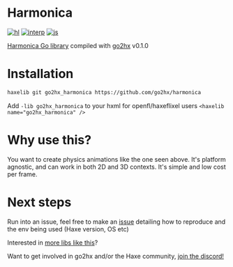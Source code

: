 # Harmonica

[![hl](https://github.com/go2hx/harmonica/actions/workflows/hl.yml/badge.svg)](https://github.com/go2hx/harmonica/actions/workflows/hl.yml)
[![interp](https://github.com/go2hx/harmonica/actions/workflows/interp.yml/badge.svg)](https://github.com/go2hx/harmonica/actions/workflows/interp.yml)
[![js](https://github.com/go2hx/harmonica/actions/workflows/js.yml/badge.svg)](https://github.com/go2hx/harmonica/actions/workflows/js.yml)




[Harmonica Go library](https://github.com/charmbracelet/harmonica) compiled with [go2hx](https://go2hx.github.io/) v0.1.0



# Installation

```sh
haxelib git go2hx_harmonica https://github.com/go2hx/harmonica
```
Add ``-lib go2hx_harmonica`` to your hxml for openfl/haxeflixel users ``<haxelib name="go2hx_harmonica" />``


# Why use this?

You want to create physics animations like the one seen above. It's platform agnostic, and can work in both 2D and 3D contexts. It's simple and low cost per frame.

# Next steps

Run into an issue, feel free to make an [issue](https://github.com/go2hx/harmonica/issues) detailing how to reproduce and the env being used (Haxe version, OS etc)

Interested in [more libs like this](https://github.com/go2hx#working-haxelibs-precompiled)?

Want to get involved in go2hx and/or the Haxe community, [join the discord!](https://discord.com/invite/0uEuWH3spjck73Lo)
